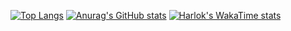 [![Top Langs](https://github-readme-stats.vercel.app/api/top-langs/?username=shm11C3&theme=tokyonight&layout=compact&langs_count=20&bg_color=00000000&hide_border=true
)](https://github-readme-stats-shm11c3.vercel.app/)
[![Anurag's GitHub stats](https://github-readme-stats.vercel.app/api?username=shm11C3&theme=tokyonight&layout=compact&count_private=true&show=reviews,prs_merged,prs_merged_percentage&bg_color=00000000&hide_border=true)](https://github-readme-stats-shm11c3.vercel.app/)
[![Harlok's WakaTime stats](https://github-readme-stats.vercel.app/api/wakatime?username=shm11C3&theme=tokyonight&layout=compact&bg_color=00000000&hide_border=true)](https://github.com/anuraghazra/github-readme-stats)
<!--
**shm11C3/shm11C3** is a ✨ _special_ ✨ repository because its `README.md` (this file) appears on your GitHub profile.

Here are some ideas to get you started:

- 🔭 I’m currently working on ...
- 🌱 I’m currently learning ...
- 👯 I’m looking to collaborate on ...
- 🤔 I’m looking for help with ...
- 💬 Ask me about ...
- 📫 How to reach me: ...
- 😄 Pronouns: ...
- ⚡ Fun fact: ...
-->
